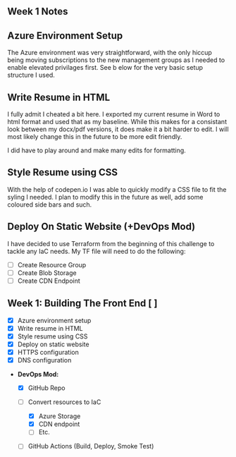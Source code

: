 ## Week 1 Notes

## Azure Environment Setup

The Azure environment was very straightforward, with the only hiccup being moving subscriptions to the new management groups as I needed to enable elevated privilages first. See b elow for the very basic setup structure I used. 

## Write Resume in HTML

I fully admit I cheated a bit here. I exported my current resume in Word to html format and used that as my baseline. While this makes for a consistant look between my docx/pdf versions, it does make it a bit harder to edit. I will most likely change this in the future to be more edit friendly. 

I did have to play around and make many edits for formatting.

## Style Resume using CSS

With the help of codepen.io I was able to quickly modify a CSS file to fit the syling I needed. I plan to modify this in the future as well, add some coloured side bars and such.

## Deploy On Static Website (+DevOps Mod)

I have decided to use Terraform from the beginning of this challenge to tackle any IaC needs. My TF file will need to do the following:
  - [ ] Create Resource Group
  - [ ] Create Blob Storage 
  - [ ] Create CDN Endpoint 

## Week 1: Building The Front End [ ]
  - [X] Azure environment setup 
  - [X] Write resume in HTML
  - [X] Style resume using CSS
  - [X] Deploy on static website
  - [X] HTTPS configuration 
  - [X] DNS configuration 

  * **DevOps Mod:**
    - [X] GitHub Repo
    - [ ] Convert resources to IaC
      - [X] Azure Storage
      - [X] CDN endpoint 
      - [ ] Etc.
    - [ ] GitHub Actions (Build, Deploy, Smoke Test)

